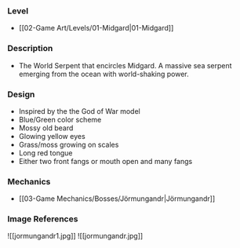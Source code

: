 ### Level
- [[02-Game Art/Levels/01-Midgard|01-Midgard]]
### Description
- The World Serpent that encircles Midgard. A massive sea serpent emerging from the ocean with world-shaking power.
### Design
- Inspired by the the God of War model
- Blue/Green color scheme
- Mossy old beard
- Glowing yellow eyes
- Grass/moss growing on scales
- Long red tongue
- Either two front fangs or mouth open and many fangs
### Mechanics
- [[03-Game Mechanics/Bosses/Jörmungandr|Jörmungandr]]
### Image References
![[jormungandr1.jpg]]
![[jormungandr.jpg]]